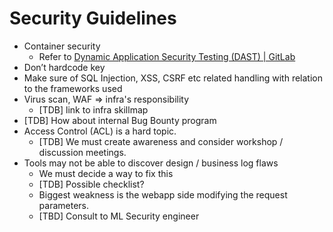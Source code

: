 # Security Guidelines

- Container security
  - Refer to [Dynamic Application Security Testing (DAST) | GitLab](https://docs.gitlab.com/ee/user/application_security/dast/)
- Don’t hardcode key
- Make sure of SQL Injection, XSS, CSRF etc related handling with relation to the frameworks used
- Virus scan, WAF => infra's responsibility
  - [TDB] link to infra skillmap
- [TDB] How about internal Bug Bounty program
- Access Control (ACL) is a hard topic.
  - [TDB] We must create awareness and consider workshop / discussion meetings.
- Tools may not be able to discover design / business log flaws
  - We must decide a way to fix this
  - [TDB] Possible checklist?
  - Biggest weakness is the webapp side modifying the request parameters.
  - [TBD] Consult to ML Security engineer
